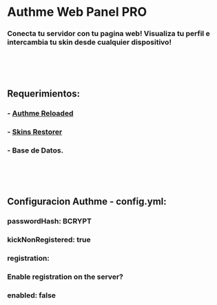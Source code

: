 # Authme Web Panel PRO
### Conecta tu servidor con tu pagina web! Visualiza tu perfil e intercambia tu skin desde cualquier dispositivo!

<br>
<br>
<br>

## Requerimientos:
### - <a href="https://www.spigotmc.org/resources/authmereloaded.6269/">Authme Reloaded</a>
### - <a href="https://www.spigotmc.org/resources/skinsrestorer.2124/">Skins Restorer</a>
### - Base de Datos.

<br>
<br>
<br>

## Configuracion Authme - config.yml:
### passwordHash: BCRYPT
### kickNonRegistered: true
### registration:
###      Enable registration on the server?
###      enabled: false
